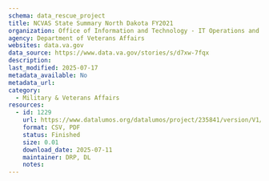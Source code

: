```yaml
---
schema: data_rescue_project 
title: NCVAS State Summary North Dakota FY2021
organization: Office of Information and Technology - IT Operations and Services (ITOPS)
agency: Department of Veterans Affairs
websites: data.va.gov
data_source: https://www.data.va.gov/stories/s/d7xw-7fqx
description: 
last_modified: 2025-07-17
metadata_available: No
metadata_url: 
category:
  - Military & Veterans Affairs 
resources:
  - id: 1229
    url: https://www.datalumos.org/datalumos/project/235841/version/V1/view
    format: CSV, PDF
    status: Finished
    size: 0.01
    download_date: 2025-07-11
    maintainer: DRP, DL
    notes: 
---
```


